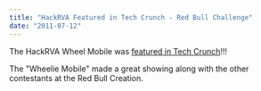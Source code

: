 ```yaml
---
title: "HackRVA Featured in Tech Crunch - Red Bull Challenge"
date: "2011-07-12"
---
```


The HackRVA Wheel Mobile was [featured in Tech Crunch](http://techcrunch.com/2011/07/11/red-bull-creation-spawns-wheelie-mobile-spinning-see-saw-and-other-crazy-contraptions/)!!!

The "Wheelie Mobile" made a great showing along with the other contestants at the Red Bull Creation.
